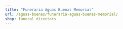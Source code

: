 ```yaml
---
title: "Funeraria Aguas Buenas Memorial"
url: /aguas-buenas/funeraria-aguas-buenas-memorial/
shop: funeral directors
---
```

